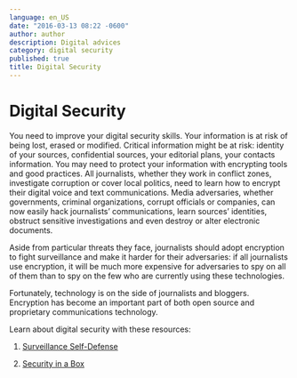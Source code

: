 ```yaml
---
language: en_US
date: "2016-03-13 08:22 -0600"
author: author
description: Digital advices
category: digital security
published: true
title: Digital Security
---
```



# Digital Security

You need to improve your digital security skills. Your information is at risk of being lost, erased or modified. Critical information might be at risk: identity of your sources, confidential sources, your editorial plans, your contacts information. You may need to protect your information with encrypting tools and good practices. All journalists, whether they work in conflict zones, investigate corruption or cover local politics, need to learn how to encrypt their digital voice and text communications. Media adversaries, whether governments, criminal organizations, corrupt officials or companies, can now easily hack journalists’ communications, learn sources’ identities, obstruct sensitive investigations and even destroy or alter electronic documents.

Aside from particular threats they face, journalists should adopt encryption to fight surveillance and make it harder for their adversaries: if all journalists use encryption, it will be much more expensive for adversaries to spy on all of them than to spy on the few who are currently using these technologies.

Fortunately, technology is on the side of journalists and bloggers. 
Encryption has become an important part of both open source and proprietary communications technology. 

Learn about digital security with these resources: 

1. [Surveillance Self-Defense](https://ssd.eff.org/)

2. [Security in a Box](https://securityinabox.org/en)
